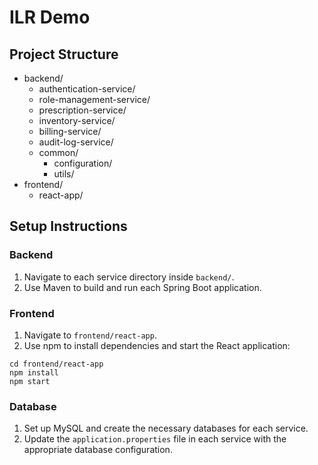 # ILR Demo

## Project Structure

- backend/
  - authentication-service/
  - role-management-service/
  - prescription-service/
  - inventory-service/
  - billing-service/
  - audit-log-service/
  - common/
    - configuration/
    - utils/
- frontend/
  - react-app/

## Setup Instructions

### Backend

1. Navigate to each service directory inside `backend/`.
2. Use Maven to build and run each Spring Boot application.

### Frontend

1. Navigate to `frontend/react-app`.
2. Use npm to install dependencies and start the React application:

```
cd frontend/react-app
npm install
npm start
```

### Database

1. Set up MySQL and create the necessary databases for each service.
2. Update the `application.properties` file in each service with the appropriate database configuration.
